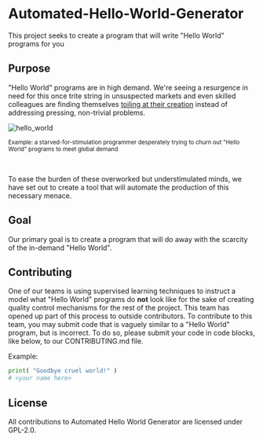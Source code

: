 # Automated-Hello-World-Generator
This project seeks to create a program that will write "Hello World" programs for you




## Purpose
"Hello World" programs are in high demand. We're seeing a resurgence in need for this once trite string in unsuspected
markets and even skilled colleagues are finding themselves [toiling at their creation](https://github.com/mexiquin/CS305_a5_collab) instead of addressing pressing, non-trivial problems.


![hello_world](https://user-images.githubusercontent.com/59481467/143139984-0afdc713-cc1b-45af-9421-f2e20a6dc350.gif)

<sub>Example: a starved-for-stimulation programmer desperately trying to churn out "Hello World" programs to meet global
demand<sub>
  
<br>

To ease the burden of these overworked but understimulated minds, we have set out to create a tool that will automate the production of this necessary menace.




## Goal
Our primary goal is to create a program that will do away with the scarcity of the in-demand "Hello World".


  
  
## Contributing
One of our teams is using supervised learning techniques to instruct a model what "Hello World" programs do **not** look like for the sake of creating quality control mechanisms for the rest of the project. This team has opened up part of this process to outside contributors. To contribute to this team, you may submit code that is vaguely similar to a "Hello World" program, but is incorrect. To do so, please submit your code in code blocks, like below, to our CONTRIBUTING.md file.
  
Example:
  ```python
  print( "Goodbye cruel world!" )
  # <your name here>
  ```




## License
All contributions to Automated Hello World Generator are licensed under GPL-2.0.
